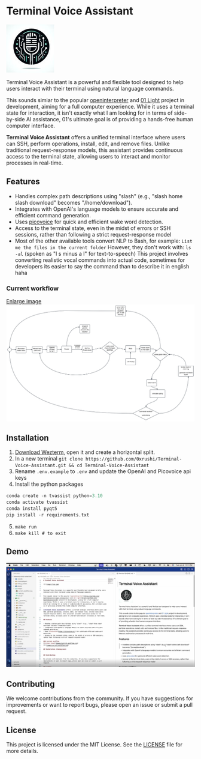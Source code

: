 # Terminal Voice Assistant

![](images/logo.jpg)


Terminal Voice Assistant is a powerful and flexible tool designed to help users interact with their terminal using natural language commands. 

This sounds simiar to the popular [openinterpreter](https://github.com/OpenInterpreter/open-interpreter) and [01 Light](https://github.com/OpenInterpreter/01) project in development, aiming for a full computer experience. While it uses a terminal state for interaction, it isn't exactly what I am looking for in terms of side-by-side AI assistance, 01's ultimate goal is of providing a hands-free human computer interface. 

**Terminal Voice Assistant** offers a unified terminal interface where users can SSH, perform operations, install, edit, and remove files. Unlike traditional request-response models, this assistant provides continuous access to the terminal state, allowing users to interact and monitor processes in real-time.

## Features

- Handles complex path descriptions using "slash" (e.g., "slash home slash download" becomes "/home/download").
- Integrates with OpenAI's language models to ensure accurate and efficient command generation.
- Uses [picovoice](https://picovoice.ai/) for quick and efficient wake word detection.
- Access to the terminal state, even in the midst of errors or SSH sessions, rather than following a strict request-response model
- Most of the other available tools convert NLP to Bash, for example:
  `List me the files in the current folder`
   However, they don't work with:
  `ls -al` (spoken as "l s minus a l" for text-to-speech)
  This project involves converting realistic vocal commands into actual code, sometimes for developers its easier to say the command than to describe it in english haha

### Current workflow
[Enlarge image](images/current_workflow.svg)
![](images/current_workflow.svg)

## Installation

1. [Download Wezterm](https://wezfurlong.org/wezterm/install/macos.html), open it and create a horizontal split.
2. In a new terminal `git clone https://github.com/0xrushi/Terminal-Voice-Assistant.git && cd Terminal-Voice-Assistant`
3. Rename `.env.example` to `.env` and update the OpenAI and Picovoice api keys 
4. Install the python packages 
```python
conda create -n tvassist python=3.10
conda activate tvassist
conda install pyqt5
pip install -r requirements.txt
```
5. `make run`
6. `make kill # to exit`

## Demo

[![Watch the video](images/thumbnail.png)](https://odysee.com/@rushi:2/Terminal-Voice-Assistant-demo:5)



## Contributing

We welcome contributions from the community. If you have suggestions for improvements or want to report bugs, please open an issue or submit a pull request.

## License

This project is licensed under the MIT License. See the [LICENSE](LICENSE) file for more details.
